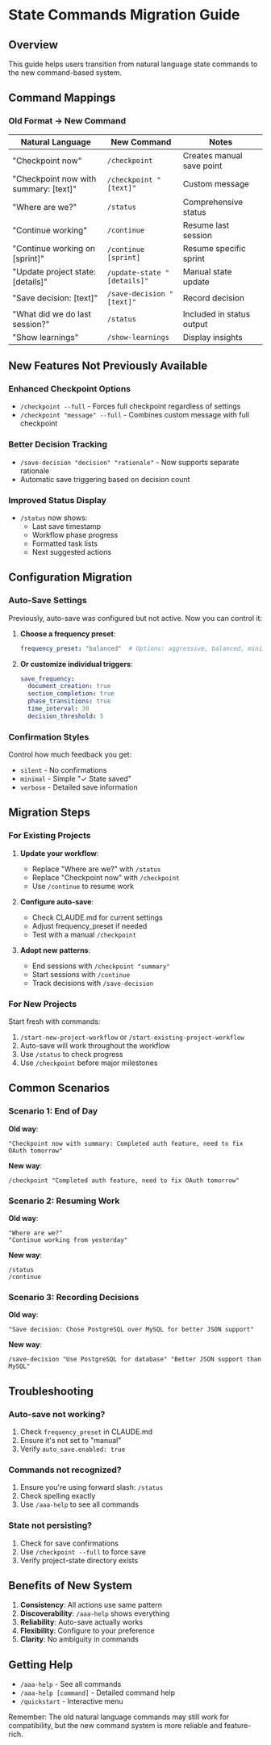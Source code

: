 # State Commands Migration Guide

## Overview
This guide helps users transition from natural language state commands to the new command-based system.

## Command Mappings

### Old Format → New Command

| Natural Language | New Command | Notes |
|-----------------|-------------|-------|
| "Checkpoint now" | `/checkpoint` | Creates manual save point |
| "Checkpoint now with summary: [text]" | `/checkpoint "[text]"` | Custom message |
| "Where are we?" | `/status` | Comprehensive status |
| "Continue working" | `/continue` | Resume last session |
| "Continue working on [sprint]" | `/continue [sprint]` | Resume specific sprint |
| "Update project state: [details]" | `/update-state "[details]"` | Manual state update |
| "Save decision: [text]" | `/save-decision "[text]"` | Record decision |
| "What did we do last session?" | `/status` | Included in status output |
| "Show learnings" | `/show-learnings` | Display insights |

## New Features Not Previously Available

### Enhanced Checkpoint Options
- `/checkpoint --full` - Forces full checkpoint regardless of settings
- `/checkpoint "message" --full` - Combines custom message with full checkpoint

### Better Decision Tracking
- `/save-decision "decision" "rationale"` - Now supports separate rationale
- Automatic save triggering based on decision count

### Improved Status Display
- `/status` now shows:
  - Last save timestamp
  - Workflow phase progress
  - Formatted task lists
  - Next suggested actions

## Configuration Migration

### Auto-Save Settings
Previously, auto-save was configured but not active. Now you can control it:

1. **Choose a frequency preset**:
   ```yaml
   frequency_preset: "balanced"  # Options: aggressive, balanced, minimal, manual
   ```

2. **Or customize individual triggers**:
   ```yaml
   save_frequency:
     document_creation: true
     section_completion: true
     phase_transitions: true
     time_interval: 30
     decision_threshold: 5
   ```

### Confirmation Styles
Control how much feedback you get:
- `silent` - No confirmations
- `minimal` - Simple "✓ State saved"
- `verbose` - Detailed save information

## Migration Steps

### For Existing Projects

1. **Update your workflow**:
   - Replace "Where are we?" with `/status`
   - Replace "Checkpoint now" with `/checkpoint`
   - Use `/continue` to resume work

2. **Configure auto-save**:
   - Check CLAUDE.md for current settings
   - Adjust frequency_preset if needed
   - Test with a manual `/checkpoint`

3. **Adopt new patterns**:
   - End sessions with `/checkpoint "summary"`
   - Start sessions with `/continue`
   - Track decisions with `/save-decision`

### For New Projects

Start fresh with commands:
1. `/start-new-project-workflow` or `/start-existing-project-workflow`
2. Auto-save will work throughout the workflow
3. Use `/status` to check progress
4. Use `/checkpoint` before major milestones

## Common Scenarios

### Scenario 1: End of Day
**Old way**:
```
"Checkpoint now with summary: Completed auth feature, need to fix OAuth tomorrow"
```

**New way**:
```
/checkpoint "Completed auth feature, need to fix OAuth tomorrow"
```

### Scenario 2: Resuming Work
**Old way**:
```
"Where are we?"
"Continue working from yesterday"
```

**New way**:
```
/status
/continue
```

### Scenario 3: Recording Decisions
**Old way**:
```
"Save decision: Chose PostgreSQL over MySQL for better JSON support"
```

**New way**:
```
/save-decision "Use PostgreSQL for database" "Better JSON support than MySQL"
```

## Troubleshooting

### Auto-save not working?
1. Check `frequency_preset` in CLAUDE.md
2. Ensure it's not set to "manual"
3. Verify `auto_save.enabled: true`

### Commands not recognized?
1. Ensure you're using forward slash: `/status`
2. Check spelling exactly
3. Use `/aaa-help` to see all commands

### State not persisting?
1. Check for save confirmations
2. Use `/checkpoint --full` to force save
3. Verify project-state directory exists

## Benefits of New System

1. **Consistency**: All actions use same pattern
2. **Discoverability**: `/aaa-help` shows everything
3. **Reliability**: Auto-save actually works
4. **Flexibility**: Configure to your preference
5. **Clarity**: No ambiguity in commands

## Getting Help

- `/aaa-help` - See all commands
- `/aaa-help [command]` - Detailed command help
- `/quickstart` - Interactive menu

Remember: The old natural language commands may still work for compatibility, but the new command system is more reliable and feature-rich.
